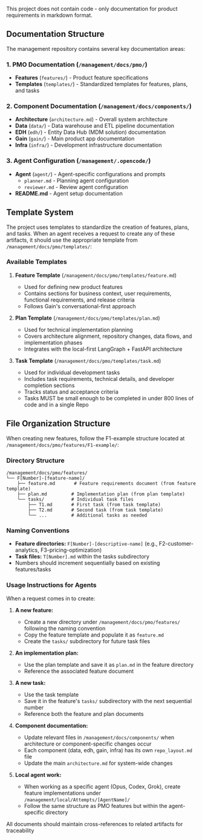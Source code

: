 This project does not contain code - only documentation for product requirements in markdown format.

## Documentation Structure

The management repository contains several key documentation areas:

### 1. PMO Documentation (`/management/docs/pmo/`)
- **Features** (`features/`) - Product feature specifications
- **Templates** (`templates/`) - Standardized templates for features, plans, and tasks

### 2. Component Documentation (`/management/docs/components/`)
- **Architecture** (`architecture.md`) - Overall system architecture
- **Data** (`data/`) - Data warehouse and ETL pipeline documentation
- **EDH** (`edh/`) - Entity Data Hub (MDM solution) documentation
- **Gain** (`gain/`) - Main product app documentation
- **Infra** (`infra/`) - Development infrastructure documentation

### 3. Agent Configuration (`/management/.opencode/`)
- **Agent** (`agent/`) - Agent-specific configurations and prompts
  - `planner.md` - Planning agent configuration
  - `reviewer.md` - Review agent configuration
- **README.md** - Agent setup documentation

## Template System

The project uses templates to standardize the creation of features, plans, and tasks. When an agent receives a request to create any of these artifacts, it should use the appropriate template from `/management/docs/pmo/templates/`:

### Available Templates

1. **Feature Template** (`/management/docs/pmo/templates/feature.md`)
   - Used for defining new product features
   - Contains sections for business context, user requirements, functional requirements, and release criteria
   - Follows Gain's conversational-first approach

2. **Plan Template** (`/management/docs/pmo/templates/plan.md`)
   - Used for technical implementation planning
   - Covers architecture alignment, repository changes, data flows, and implementation phases
   - Integrates with the local-first LangGraph + FastAPI architecture

3. **Task Template** (`/management/docs/pmo/templates/task.md`)
   - Used for individual development tasks
   - Includes task requirements, technical details, and developer completion sections
   - Tracks status and acceptance criteria
   - Tasks MUST be small enough to be completed in under 800 lines of code and in a single Repo

## File Organization Structure

When creating new features, follow the F1-example structure located at `/management/docs/pmo/features/F1-example/`:

### Directory Structure
```
/management/docs/pmo/features/
└── F[Number]-[feature-name]/
    ├── feature.md       # Feature requirements document (from feature template)
    ├── plan.md         # Implementation plan (from plan template)
    └── tasks/          # Individual task files
        ├── T1.md       # First task (from task template)
        ├── T2.md       # Second task (from task template)
        └── ...         # Additional tasks as needed
```

### Naming Conventions
- **Feature directories:** `F[Number]-[descriptive-name]` (e.g., F2-customer-analytics, F3-pricing-optimization)
- **Task files:** `T[Number].md` within the tasks subdirectory
- Numbers should increment sequentially based on existing features/tasks

### Usage Instructions for Agents

When a request comes in to create:

1. **A new feature:** 
   - Create a new directory under `/management/docs/pmo/features/` following the naming convention
   - Copy the feature template and populate it as `feature.md`
   - Create the `tasks/` subdirectory for future task files

2. **An implementation plan:**
   - Use the plan template and save it as `plan.md` in the feature directory
   - Reference the associated feature document

3. **A new task:**
   - Use the task template
   - Save it in the feature's `tasks/` subdirectory with the next sequential number
   - Reference both the feature and plan documents

4. **Component documentation:**
   - Update relevant files in `/management/docs/components/` when architecture or component-specific changes occur
   - Each component (data, edh, gain, infra) has its own `repo_layout.md` file
   - Update the main `architecture.md` for system-wide changes

5. **Local agent work:**
   - When working as a specific agent (Opus, Codex, Grok), create feature implementations under `/management/local/Attempts/[AgentName]/`
   - Follow the same structure as PMO features but within the agent-specific directory

All documents should maintain cross-references to related artifacts for traceability
